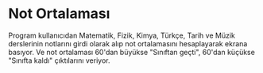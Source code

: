 # Not Ortalaması

Program kullanıcıdan Matematik, Fizik, Kimya, Türkçe, Tarih ve Müzik derslerinin notlarını girdi olarak alıp not ortalamasını hesaplayarak ekrana basıyor. 
Ve not ortalaması 60'dan büyükse "Sınıftan geçti", 60'dan küçükse "Sınıfta kaldı" çıktılarını veriyor.
